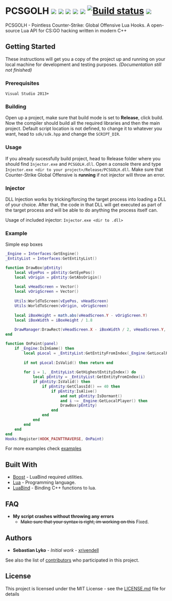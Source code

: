# PCSGOLH ![](https://img.shields.io/badge/language-C%2B%2B-%23f34b7d.svg) ![](https://img.shields.io/badge/game-CS%3AGO-yellow.svg) ![](https://img.shields.io/badge/platform-Windows-0078d7.svg) ![](https://img.shields.io/badge/arch-x86-red.svg) ![](https://img.shields.io/badge/license-MIT-blue.svg) [![Build status](https://ci.appveyor.com/api/projects/status/muby87gajywws5yj?svg=true)](https://ci.appveyor.com/project/xrivendell/pcsgolh) ![](https://img.shields.io/badge/release-outdated-red)


PCSGOLH - Pointless Counter-Strike: Global Offensive Lua Hooks. A open-source Lua API for CS:GO hacking written in modern C++

## Getting Started

These instructions will get you a copy of the project up and running on your local machine for development and testing purposes.
*(Documentation still not finished)*

### Prerequisites

```
Visual Studio 2013+
```
### Building

Open up a project, make sure that build mode is set to **Release**, click build. Now the compiler should build all the required libraries and then the main project.
Default script location is not defined, to change it to whatever you want, head to `sdk/sdk.hpp` and change the `SCRIPT_DIR`.

### Usage

If you already sucessfully build project, head to Release folder where you should find `Injector.exe` and `PCSGOLH.dll`. Open a console there and type `Injector.exe <dir to your project>/Release/PCSGOLH.dll`. Make sure that Counter-Strike Global Offensive is **running** if not injector will throw an error.

### Injector

DLL Injection works by tricking/forcing the target process into loading a DLL of your choice. After that, the code in that DLL will get executed as part of the target process and will be able to do anything the process itself can.

Usage of included injector: `Injector.exe <dir to .dll>`

### Example

Simple esp boxes
```lua
_Engine = Interfaces:GetEngine()
_EntityList = Interfaces:GetEntityList()

function DrawBox(pEntity)
	local vEyePos = pEntity:GetEyePos()
	local vOrigin = pEntity:GetAbsOrigin()
	
	local vHeadScreen = Vector()
	local vOrigScreen = Vector()
	
	Utils:WorldToScreen(vEyePos, vHeadScreen)
	Utils:WorldToScreen(vOrigin, vOrigScreen)
	
	local iBoxHeight = math.abs(vHeadScreen.Y - vOrigScreen.Y)
	local iBoxWidth = iBoxHeight / 1.8
	
	DrawManager:DrawRect(vHeadScreen.X - iBoxWidth / 2, vHeadScreen.Y, iBoxWidth, iBoxHeight, 255, 0, 255, 255)
end

function OnPaint(panel)
	if _Engine:IsInGame() then
		local pLocal = _EntityList:GetEntityFromIndex(_Engine:GetLocalPlayer())
		
		if not pLocal:IsValid() then return end
		
		for i = 1, _EntityList:GetHighestEntityIndex() do
			local pEntity = _EntityList:GetEntityFromIndex(i)
			if pEntity:IsValid() then
				if pEntity:GetClassId() == 40 then
					if pEntity:IsAlive()
						and not pEntity:IsDormant()
						and i ~= _Engine:GetLocalPlayer() then
						DrawBox(pEntity)
					end
				end
			end
		end
	end
end
Hooks:Register(HOOK_PAINTTRAVERSE, OnPaint)
```
For more examples check [examples](https://github.com/xrivendell/PCSGOLH/tree/master/examples)

## Built With

* [Boost](https://github.com/boostorg/boost) - LuaBind required utilities.
* [Lua](https://github.com/lua/lua) - Programming language.
* [LuaBind](https://github.com/luabind/luabind) - Binding C++ functions to lua.

## FAQ

- **My script crashes without throwing any errors**
	- ~~Make sure that your syntax is right, im working on this~~ Fixed.

## Authors

* **Sebastian Lyko** - *Initial work* - [xrivendell](https://github.com/xrivendell)

See also the list of [contributors](https://github.com/xrivendell/PCSGOLH/contributors) who participated in this project.

## License

This project is licensed under the MIT License - see the [LICENSE.md](LICENSE.md) file for details
